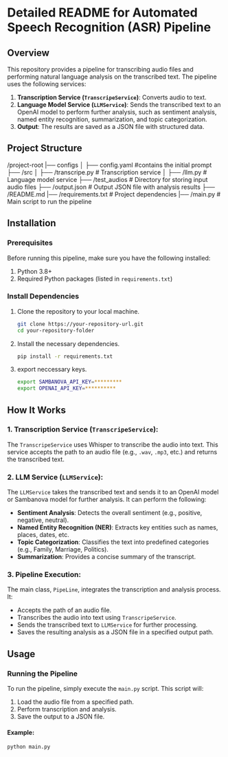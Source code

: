 # Detailed README for Automated Speech Recognition (ASR) Pipeline

## Overview

This repository provides a pipeline for transcribing audio files and performing natural language analysis on the transcribed text. The pipeline uses the following services:

1. **Transcription Service (`TranscripeService`)**: Converts audio to text.
2. **Language Model Service (`LLMService`)**: Sends the transcribed text to an OpenAI model to perform further analysis, such as sentiment analysis, named entity recognition, summarization, and topic categorization.
3. **Output**: The results are saved as a JSON file with structured data.

## Project Structure

/project-root 
    |── configs
    │ ├── config.yaml #contains the initial prompt
    ├── /src 
    │ ├── /transcripe.py # Transcription service 
    │ ├── /llm.py # Language model service 
    ├── /test_audios # Directory for storing input audio files 
    ├── /output.json # Output JSON file with analysis results 
    ├── /README.md
    |── /requirements.txt # Project dependencies 
    |── /main.py # Main script to run the pipeline


## Installation

### Prerequisites

Before running this pipeline, make sure you have the following installed:

1. Python 3.8+ 
2. Required Python packages (listed in `requirements.txt`)

### Install Dependencies

1. Clone the repository to your local machine.

    ```bash
    git clone https://your-repository-url.git
    cd your-repository-folder
    ```

2. Install the necessary dependencies.

    ```bash
    pip install -r requirements.txt
    ```
3. export neccessary keys.
    ```bash
    export SAMBANOVA_API_KEY=*********
    export OPENAI_API_KEY=**********
    ```

## How It Works

### 1. **Transcription Service (`TranscripeService`)**:
The `TranscripeService` uses Whisper to transcribe the audio into text. This service accepts the path to an audio file (e.g., `.wav`, `.mp3`, etc.) and returns the transcribed text.

### 2. **LLM Service (`LLMService`)**:
The `LLMService` takes the transcribed text and sends it to an OpenAI model or Sambanova model for further analysis. It can perform the following:

- **Sentiment Analysis**: Detects the overall sentiment (e.g., positive, negative, neutral).
- **Named Entity Recognition (NER)**: Extracts key entities such as names, places, dates, etc.
- **Topic Categorization**: Classifies the text into predefined categories (e.g., Family, Marriage, Politics).
- **Summarization**: Provides a concise summary of the transcript.

### 3. **Pipeline Execution**:
The main class, `PipeLine`, integrates the transcription and analysis process. It:

- Accepts the path of an audio file.
- Transcribes the audio into text using `TranscripeService`.
- Sends the transcribed text to `LLMService` for further processing.
- Saves the resulting analysis as a JSON file in a specified output path.

## Usage

### Running the Pipeline

To run the pipeline, simply execute the `main.py` script. This script will:

1. Load the audio file from a specified path.
2. Perform transcription and analysis.
3. Save the output to a JSON file.

#### Example:

```bash
python main.py
